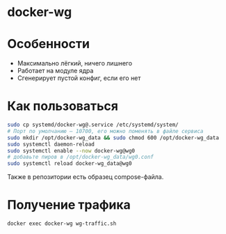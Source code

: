 # docker-wg

# Особенности
- Максимально лёгкий, ничего лишнего
- Работает на модуле ядра
- Сгенерирует пустой конфиг, если его нет

# Как пользоваться

```bash
sudo cp systemd/docker-wg@.service /etc/systemd/system/
# Порт по умолчанию — 10700, его можно поменять в файле сервиса
sudo mkdir /opt/docker-wg_data && sudo chmod 600 /opt/docker-wg_data
sudo systemctl daemon-reload
sudo systemctl enable --now docker-wg@wg0
# добавьте пиров в /opt/docker-wg_data/wg0.conf 
sudo systemctl reload docker-wg_data@wg0
```

Также в репозитории есть образец compose-файла. 

# Получение трафика

`docker exec docker-wg wg-traffic.sh`
